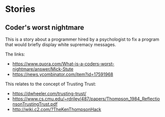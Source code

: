 # Stories

## Coder's worst nightmare

This is a story about a programmer hired by a psychologist to fix a program that would briefly display white supremacy messages.

The links:
- https://www.quora.com/What-is-a-coders-worst-nightmare/answer/Mick-Stute
- https://news.ycombinator.com/item?id=17591968

This relates to the concept of Trusting Trust:
- https://dwheeler.com/trusting-trust/
- https://www.cs.cmu.edu/~rdriley/487/papers/Thompson_1984_ReflectionsonTrustingTrust.pdf
- http://wiki.c2.com/?TheKenThompsonHack
